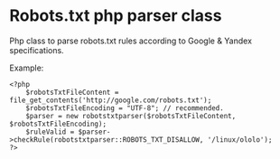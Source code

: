 Robots.txt php parser class
=====================

Php class to parse robots.txt rules according to Google & Yandex specifications.

Example:
````
<?php
    $robotsTxtFileContent = file_get_contents('http://google.com/robots.txt');
    $robotsTxtFileEncoding = "UTF-8"; // recommended.
    $parser = new robotstxtparser($robotsTxtFileContent, $robotsTxtFileEncoding);
    $ruleValid = $parser->checkRule(robotstxtparser::ROBOTS_TXT_DISALLOW, '/linux/ololo');
?>
````
